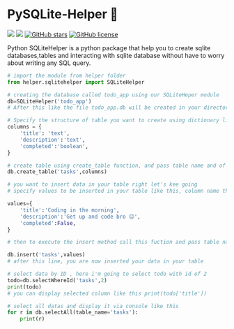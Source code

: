 # PySQLite-Helper 🧤
![](https://img.shields.io/github/issues/fidele000/PySQLite-Helper)  ![](https://img.shields.io/github/forks/fidele000/PySQLite-Helper) [![GitHub stars](https://img.shields.io/github/stars/fidele000/PySQLite-Helper)](https://github.com/fidele000/PySQLite-Helper/stargazers)  [![GitHub license](https://img.shields.io/github/license/fidele000/PySQLite-Helper)](https://github.com/fidele000/PySQLite-Helper/blob/master/LICENSE)  

Python SQLiteHelper is a python package that help you to create sqlite databases,tables and interacting with sqlite database without have to worry about writing any SQL query.


```python
# import the module from helper folder
from helper.sqlitehelper import SQLiteHelper

# creating the database called todo_app using our SQLiteHeper module 
db=SQLiteHelper('todo_app')
# After this like the file todo_app.db will be created in your directory

# Specify the structure of table you want to create using dictionary like this
columns = {
    'title': 'text',
    'description':'text',
    'completed':'boolean',
}

# create table using create_table function, and pass table name and of course the columns in the table 
db.create_table('tasks',columns)

# you want to insert data in your table right let's kee going
# specify values to be inserted in your table like this, column name then the value in dictionary format

values={
    'title':'Coding in the morning',
    'description':'Get up and code bro 😉',
    'completed':False,
}

# then to execute the insert method call this fuction and pass table name and it's value

db.insert('tasks',values)
# after this line, you are now inserted your data in your table 

# select data by ID , here i'm going to select todo with id of 2
todo=db.selectWhereId('tasks',2)
print(todo)
# you can display selected column like this print(todo['title'])

# select all datas and display it via console like this
for r in db.selectAll(table_name='tasks'):
    print(r)
```
